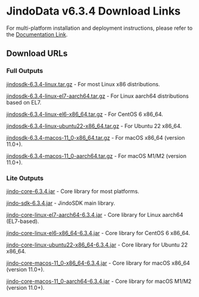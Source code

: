 # JindoData v6.3.4 Download Links

For multi-platform installation and deployment instructions, please refer to the [Documentation Link](jindosdk_deployment_multi_platform.md).

## Download URLs

### Full Outputs

[jindosdk-6.3.4-linux.tar.gz](https://jindodata-binary.oss-cn-shanghai.aliyuncs.com/release/6.3.4/jindosdk-6.3.4-linux.tar.gz) - For most Linux x86 distributions.

[jindosdk-6.3.4-linux-el7-aarch64.tar.gz](https://jindodata-binary.oss-cn-shanghai.aliyuncs.com/release/6.3.4/jindosdk-6.3.4-linux-el7-aarch64.tar.gz) - For Linux aarch64 distributions based on EL7.

[jindosdk-6.3.4-linux-el6-x86_64.tar.gz](https://jindodata-binary.oss-cn-shanghai.aliyuncs.com/release/6.3.4/jindosdk-6.3.4-linux-el6-x86_64.tar.gz) - For CentOS 6 x86_64.

[jindosdk-6.3.4-linux-ubuntu22-x86_64.tar.gz](https://jindodata-binary.oss-cn-shanghai.aliyuncs.com/release/6.3.4/jindosdk-6.3.4-linux-ubuntu22-x86_64.tar.gz) - For Ubuntu 22 x86_64.

[jindosdk-6.3.4-macos-11_0-x86_64.tar.gz](https://jindodata-binary.oss-cn-shanghai.aliyuncs.com/release/6.3.4/jindosdk-6.3.4-macos-11_0-x86_64.tar.gz) - For macOS x86_64 (version 11.0+).

[jindosdk-6.3.4-macos-11_0-aarch64.tar.gz](https://jindodata-binary.oss-cn-shanghai.aliyuncs.com/release/6.3.4/jindosdk-6.3.4-macos-11_0-aarch64.tar.gz) - For macOS M1/M2 (version 11.0+).

### Lite Outputs

[jindo-core-6.3.4.jar](https://jindodata-binary.oss-cn-shanghai.aliyuncs.com/mvn-repo/com/aliyun/jindodata/jindo-core/6.3.4/jindo-core-6.3.4.jar) - Core library for most platforms.

[jindo-sdk-6.3.4.jar](https://jindodata-binary.oss-cn-shanghai.aliyuncs.com/mvn-repo/com/aliyun/jindodata/jindo-sdk/6.3.4/jindo-sdk-6.3.4.jar) - JindoSDK main library.

[jindo-core-linux-el7-aarch64-6.3.4.jar](https://jindodata-binary.oss-cn-shanghai.aliyuncs.com/mvn-repo/com/aliyun/jindodata/jindo-core-linux-el7-aarch64/6.3.4/jindo-core-linux-el7-aarch64-6.3.4.jar) - Core library for Linux aarch64 (EL7-based).

[jindo-core-linux-el6-x86_64-6.3.4.jar](https://jindodata-binary.oss-cn-shanghai.aliyuncs.com/mvn-repo/com/aliyun/jindodata/jindo-core-linux-el6-x86_64/6.3.4/jindo-core-linux-el6-x86_64-6.3.4.jar) - Core library for CentOS 6 x86_64.

[jindo-core-linux-ubuntu22-x86_64-6.3.4.jar](https://jindodata-binary.oss-cn-shanghai.aliyuncs.com/mvn-repo/com/aliyun/jindodata/jindo-core-linux-ubuntu22-x86_64/6.3.4/jindo-core-linux-ubuntu22-x86_64-6.3.4.jar) - Core library for Ubuntu 22 x86_64.

[jindo-core-macos-11_0-x86_64-6.3.4.jar](https://jindodata-binary.oss-cn-shanghai.aliyuncs.com/mvn-repo/com/aliyun/jindodata/jindo-core-macos-11_0-x86_64/6.3.4/jindo-core-macos-11_0-x86_64-6.3.4.jar) - Core library for macOS x86_64 (version 11.0+).

[jindo-core-macos-11_0-aarch64-6.3.4.jar](https://jindodata-binary.oss-cn-shanghai.aliyuncs.com/mvn-repo/com/aliyun/jindodata/jindo-core-macos-11_0-aarch64/6.3.4/jindo-core-macos-11_0-aarch64-6.3.4.jar) - Core library for macOS M1/M2 (version 11.0+).